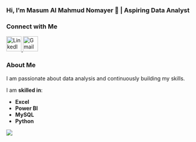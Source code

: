 ### Hi, I’m Masum Al Mahmud Nomayer 👋 | Aspiring Data Analyst 

### Connect with Me  

<a href="https://linkedin.com/in/nomayer" target="_blank">
  <img src="https://cdn.jsdelivr.net/gh/devicons/devicon/icons/linkedin/linkedin-original.svg" alt="LinkedIn" width="40" height="40"/>
</a>
<a href="mailto:nomayer.masum@gmail.com">
  <img src="https://upload.wikimedia.org/official-logos/gmail-icon.png" alt="Gmail" width="40" height="40"/>
</a>




### About Me  
I am passionate about data analysis and continuously building my skills.  

I am **skilled in**:  
- **Excel**  
- **Power BI**  
- **MySQL**  
- **Python**

[![](https://visitcount.itsvg.in/api?id=nomayer-masum&icon=5&color=7)](https://visitcount.itsvg.in)

<!-- Proudly created with GPRM ( https://gprm.itsvg.in ) -->
